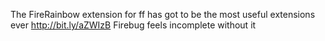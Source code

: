 <!--
id: 1315502637
link: http://kevinisom.info/post/1315502637/the-firerainbow-extension-for-ff-has-got-to-be-the
slug: the-firerainbow-extension-for-ff-has-got-to-be-the
date: Fri Oct 15 2010 10:54:25 GMT+1300 (NZDT)
raw: {"blog_name":"kevinisom","id":1315502637,"post_url":"http://kevinisom.info/post/1315502637/the-firerainbow-extension-for-ff-has-got-to-be-the","slug":"the-firerainbow-extension-for-ff-has-got-to-be-the","type":"text","date":"2010-10-14 21:54:25 GMT","timestamp":1287093265,"state":"published","format":"html","reblog_key":"s3gG4dHB","tags":[],"short_url":"http://tmblr.co/Zw68Yy1EQFej","highlighted":[],"feed_item":"http://twitter.com/kev_nz/statuses/27375388007","from_feed_id":"650289","note_count":0,"title":null,"body":"<p>The FireRainbow extension for ff has got to be the most useful extensions ever <a href=\"http://bit.ly/aZWIzB\" target=\"_blank\">http://bit.ly/aZWIzB</a> Firebug feels incomplete without it</p>"}
publish: 2010-10-015
tags: 
title: null
-->


The FireRainbow extension for ff has got to be the most useful
extensions ever <http://bit.ly/aZWIzB> Firebug feels incomplete without
it



